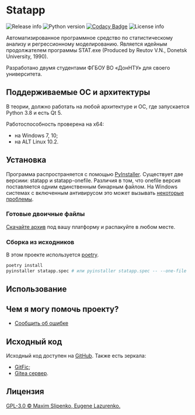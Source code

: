 # Statapp

![Release info](https://img.shields.io/github/v/release/shizand/statapp)
![Python version](https://img.shields.io/badge/python-3.8-blue.svg)
[![Codacy Badge](https://app.codacy.com/project/badge/Grade/c4e370d74a8a4575b79afa8b9b74d130)](https://app.codacy.com/gh/shizand/statapp/dashboard?utm_source=gh&utm_medium=referral&utm_content=&utm_campaign=Badge_grade)
![License info](https://img.shields.io/github/license/shizand/statapp)

Автоматизированное программное средство по статистическому анализу и регрессионному моделированию. Является идейным продолжателем программы STAT.exe (Produced by Reutov V.N., Donetsk University, 1990).

Разработано двумя студентами ФГБОУ ВО «ДонНТУ» для своего университета.

## Поддерживаемые ОС и архитектуры

В теории, должно работать на любой архитектуре и ОС, где запускается Python 3.8 и есть Qt 5.

Работоспособность проверена на x64:

* на Windows 7, 10;
* на ALT Linux 10.2.

## Установка

Программа распространяется с помощью [PyInstaller](https://pyinstaller.org/en/stable/). Существует две версиии: statapp и statapp-onefile. Различия в том, что onefile версия поставляется одним единственным бинарным файлом. На Windows системах с включенным антивирусом это может вызывать [некоторые проблемы](https://qna.habr.com/q/988553).

### Готовые двоичные файлы

[Скачайте архив](https://github.com/shizand/statapp/releases) под вашу платформу и распакуйте в любом месте.

### Сборка из исходников

В этом проекте используется [poetry](https://python-poetry.org/).

```bash
poetry install
pyinstaller statapp.spec # или pyinstaller statapp.spec -- --one-file
```

## Использование

<!-- TODO -->

## Чем я могу помочь проекту?

* [Сообщить об ошибке](https://github.com/shizand/statapp/issues/new?labels=%D0%B1%D0%B0%D0%B3)

## Исходный код

Исходный код доступен на [GitHub](https://github.com/shizand/statapp).
Также есть зеркала:

* [GitFic](https://gitflic.ru/project/shizand/statapp);
* [Gitea сервер](https://git.slipenko.com/shizand/statapp).

## Лицензия

[GPL-3.0 © Maxim Slipenko, Eugene Lazurenko.](https://github.com/shizand/statapp/blob/main/LICENSE)
